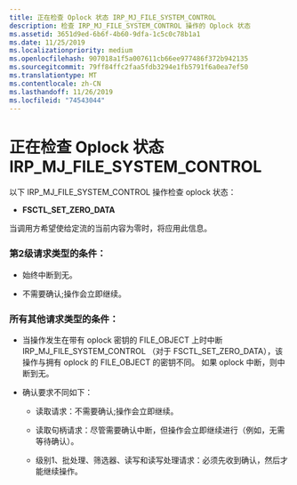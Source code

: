 ```yaml
---
title: 正在检查 Oplock 状态 IRP_MJ_FILE_SYSTEM_CONTROL
description: 检查 IRP_MJ_FILE_SYSTEM_CONTROL 操作的 Oplock 状态
ms.assetid: 3651d9ed-6b6f-4b60-9dfa-1c5c0c78b1a1
ms.date: 11/25/2019
ms.localizationpriority: medium
ms.openlocfilehash: 907018a1f5a007611cb66ee977486f372b942135
ms.sourcegitcommit: 79ff84ffc2faa5fdb3294e1fb5791f6a0ea7ef50
ms.translationtype: MT
ms.contentlocale: zh-CN
ms.lasthandoff: 11/26/2019
ms.locfileid: "74543044"
---
```

# <a name="checking-the-oplock-state-of-irp_mj_file_system_control"></a>正在检查 Oplock 状态 IRP_MJ_FILE_SYSTEM_CONTROL

以下 IRP_MJ_FILE_SYSTEM_CONTROL 操作检查 oplock 状态：

- **FSCTL_SET_ZERO_DATA**

当调用方希望使给定流的当前内容为零时，将应用此信息。

### <a name="conditions-for-a-level-2-request-type"></a>第2级请求类型的条件：

- 始终中断到无。

- 不需要确认;操作会立即继续。

### <a name="conditions-for-all-other-request-types"></a>所有其他请求类型的条件：

- 当操作发生在带有 oplock 密钥的 FILE_OBJECT 上时中断 IRP_MJ_FILE_SYSTEM_CONTROL （对于 FSCTL_SET_ZERO_DATA），该操作与拥有 oplock 的 FILE_OBJECT 的密钥不同。 如果 oplock 中断，则中断到无。

- 确认要求不同如下：

  - 读取请求：不需要确认;操作会立即继续。
  
  - 读取句柄请求：尽管需要确认中断，但操作会立即继续进行（例如，无需等待确认）。
  
  - 级别1、批处理、筛选器、读写和读写处理请求：必须先收到确认，然后才能继续操作。
